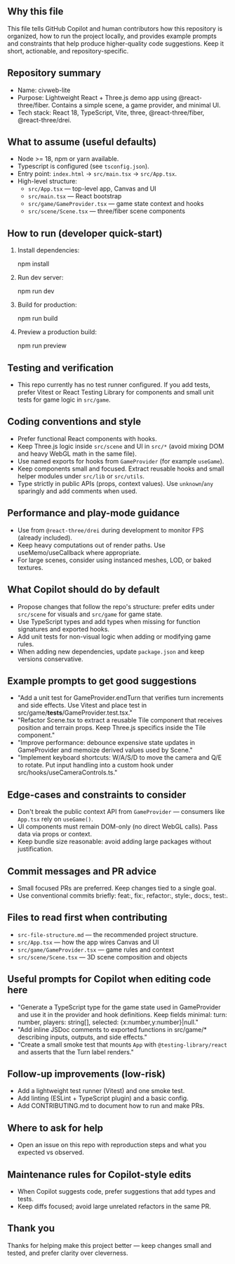 Why this file
----------------
This file tells GitHub Copilot and human contributors how this repository is organized, how to run the project locally, and provides example prompts and constraints that help produce higher-quality code suggestions. Keep it short, actionable, and repository-specific.

Repository summary
-------------------
- Name: civweb-lite
- Purpose: Lightweight React + Three.js demo app using @react-three/fiber. Contains a simple scene, a game provider, and minimal UI.
- Tech stack: React 18, TypeScript, Vite, three, @react-three/fiber, @react-three/drei.

What to assume (useful defaults)
---------------------------------
- Node >= 18, npm or yarn available.
- Typescript is configured (see `tsconfig.json`).
- Entry point: `index.html` -> `src/main.tsx` -> `src/App.tsx`.
- High-level structure:
  - `src/App.tsx` — top-level app, Canvas and UI
  - `src/main.tsx` — React bootstrap
  - `src/game/GameProvider.tsx` — game state context and hooks
  - `src/scene/Scene.tsx` — three/fiber scene components

How to run (developer quick-start)
----------------------------------
1. Install dependencies:

   npm install

2. Run dev server:

   npm run dev

3. Build for production:

   npm run build

4. Preview a production build:

   npm run preview

Testing and verification
-------------------------
- This repo currently has no test runner configured. If you add tests, prefer Vitest or React Testing Library for components and small unit tests for game logic in `src/game`.

Coding conventions and style
----------------------------
- Prefer functional React components with hooks.
- Keep Three.js logic inside `src/scene` and UI in `src/*` (avoid mixing DOM and heavy WebGL math in the same file).
- Use named exports for hooks from `GameProvider` (for example `useGame`).
- Keep components small and focused. Extract reusable hooks and small helper modules under `src/lib` or `src/utils`.
- Type strictly in public APIs (props, context values). Use `unknown`/`any` sparingly and add comments when used.

Performance and play-mode guidance
----------------------------------
- Use <Stats /> from `@react-three/drei` during development to monitor FPS (already included).
- Keep heavy computations out of render paths. Use useMemo/useCallback where appropriate.
- For large scenes, consider using instanced meshes, LOD, or baked textures.

What Copilot should do by default
----------------------------------
- Propose changes that follow the repo's structure: prefer edits under `src/scene` for visuals and `src/game` for game state.
- Use TypeScript types and add types when missing for function signatures and exported hooks.
- Add unit tests for non-visual logic when adding or modifying game rules.
- When adding new dependencies, update `package.json` and keep versions conservative.

Example prompts to get good suggestions
--------------------------------------
- "Add a unit test for GameProvider.endTurn that verifies turn increments and side effects. Use Vitest and place test in src/game/__tests__/GameProvider.test.tsx." 
- "Refactor Scene.tsx to extract a reusable Tile component that receives position and terrain props. Keep Three.js specifics inside the Tile component." 
- "Improve performance: debounce expensive state updates in GameProvider and memoize derived values used by Scene." 
- "Implement keyboard shortcuts: W/A/S/D to move the camera and Q/E to rotate. Put input handling into a custom hook under src/hooks/useCameraControls.ts." 

Edge-cases and constraints to consider
-------------------------------------
- Don't break the public context API from `GameProvider` — consumers like `App.tsx` rely on `useGame()`.
- UI components must remain DOM-only (no direct WebGL calls). Pass data via props or context.
- Keep bundle size reasonable: avoid adding large packages without justification.

Commit messages and PR advice
-----------------------------
- Small focused PRs are preferred. Keep changes tied to a single goal.
- Use conventional commits briefly: feat:, fix:, refactor:, style:, docs:, test:.

Files to read first when contributing
------------------------------------
- `src-file-structure.md` — the recommended project structure.
- `src/App.tsx` — how the app wires Canvas and UI
- `src/game/GameProvider.tsx` — game rules and context
- `src/scene/Scene.tsx` — 3D scene composition and objects

Useful prompts for Copilot when editing code here
--------------------------------------------------
- "Generate a TypeScript type for the game state used in GameProvider and use it in the provider and hook definitions. Keep fields minimal: turn: number, players: string[], selected: {x:number,y:number}|null." 
- "Add inline JSDoc comments to exported functions in src/game/* describing inputs, outputs, and side effects." 
- "Create a small smoke test that mounts `App` with `@testing-library/react` and asserts that the Turn label renders." 

Follow-up improvements (low-risk)
---------------------------------
- Add a lightweight test runner (Vitest) and one smoke test.
- Add linting (ESLint + TypeScript plugin) and a basic config.
- Add CONTRIBUTING.md to document how to run and make PRs.

Where to ask for help
----------------------
- Open an issue on this repo with reproduction steps and what you expected vs observed.

Maintenance rules for Copilot-style edits
---------------------------------------
- When Copilot suggests code, prefer suggestions that add types and tests.
- Keep diffs focused; avoid large unrelated refactors in the same PR.

Thank you
--------
Thanks for helping make this project better — keep changes small and tested, and prefer clarity over cleverness.
